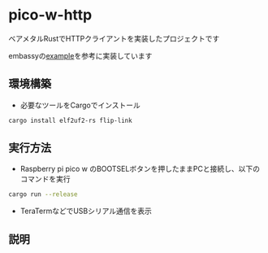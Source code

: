 # pico-w-http
ベアメタルRustでHTTPクライアントを実装したプロジェクトです

embassyの[example](https://github.com/embassy-rs/embassy/blob/main/examples/rp/src/bin/wifi_blinky.rs)を参考に実装しています

## 環境構築
* 必要なツールをCargoでインストール
```sh
cargo install elf2uf2-rs flip-link
```

## 実行方法
* Raspberry pi pico w のBOOTSELボタンを押したままPCと接続し、以下のコマンドを実行
```sh
cargo run --release
```
* TeraTermなどでUSBシリアル通信を表示
## 説明
